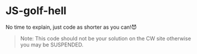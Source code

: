 # JS-golf-hell

No time to explain, just code as shorter as you can!😈

> Note: This code should not be your solution on the CW site
> otherwise you may be SUSPENDED.